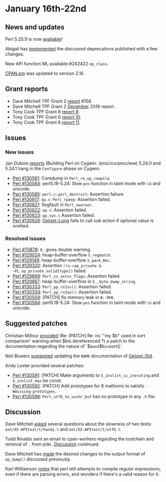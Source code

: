 # January 16th-22nd

## News and updates

Perl 5.25.9 is now
[available](http://nntp.perl.org/group/perl.perl5.porters/242405)!

Abigail has
[implemented](http://nntp.perl.org/group/perl.perl5.porters/242310)
the discussed deprecations published with a few changes.

New API function ML:available:#242422 `op_class`.

[CPAN.pm](http://metacpan.org/pod/CPAN) was updated to version 2.16.

## Grant reports

* Dave Mitchell TPF Grant 2
  [report](http://nntp.perl.org/group/perl.perl5.porters/242285) \#158.
* Dave Mitchell TPF Grant 2
  [December](http://nntp.perl.org/group/perl.perl5.porters/242286) 2016
  report.
* Tony Cook TPF Grant 8
  [report 9](http://nntp.perl.org/group/perl.perl5.porters/242385).
* Tony Cook TPF Grant 8
  [report 10](http://nntp.perl.org/group/perl.perl5.porters/242386).
* Tony Cook TPF Grant 8
  [report 11](http://nntp.perl.org/group/perl.perl5.porters/242387).

## Issues

### New issues

Jan Dubois
[reports](http://nntp.perl.org/group/perl.perl5.porters/242307)
(Building Perl on Cygwin: /proc/curproc/exe) 5.24.0 and 5.24.1 hang in
the `Configure` phase on Cygwin.

* [Perl #130561](http://rt.perl.org/Ticket/Display.html?id=130561):
  Coredump in `Perl_re_op_compile`.
* [Perl #130584](http://rt.perl.org/Ticket/Display.html?id=130584):
  perl5.18-5.24: Slow `pos` function in taint mode with `\G` and
  unicode.
* [Perl #130585](http://rt.perl.org/Ticket/Display.html?id=130585):
  `perl.c`: `perl_destruct`: Assertion failure.
* [Perl #130617](http://rt.perl.org/Ticket/Display.html?id=130617):
  `op.c`: `Perl_rpeep`: Assertion failed.
* [Perl #130621](http://rt.perl.org/Ticket/Display.html?id=130621):
  Segfault in `Perl_vwarner`.
* [Perl #130622](http://rt.perl.org/Ticket/Display.html?id=130622):
  `op.c`: Assertion failed.
* [Perl #130623](http://rt.perl.org/Ticket/Display.html?id=130623):
  `pp_sys.c` Assertion failed.
* [Perl #130626](http://rt.perl.org/Ticket/Display.html?id=130626):
  [Getopt::Long](http://metacpan.org/pod/Getopt::Long) fails to call
  sub action if optional value is omitted.

### Resolved issues

* [Perl #70878](http://rt.perl.org/Ticket/Display.html?id=70878): `0_`
  gives double warning.
* [Perl #129024](http://rt.perl.org/Ticket/Display.html?id=129024):
  heap-buffer-overflow `S_regmatch`.
* [Perl #129149](http://rt.perl.org/Ticket/Display.html?id=129149):
  heap-buffer-overflow `S_pack_Rec`.
* [Perl #129320](http://rt.perl.org/Ticket/Display.html?id=129320):
  Assertion `!(o->op_private & ~PL_op_private_valid[type])`
  failed.
* [Perl #129869](http://rt.perl.org/Ticket/Display.html?id=129869):
  `Perl_sv_setsv_flags`: Assertion failed.
* [Perl #129887](http://rt.perl.org/Ticket/Display.html?id=129887):
  heap-buffer-overflow in `S__byte_dump_string`.
* [Perl #130333](http://rt.perl.org/Ticket/Display.html?id=130333):
  `Perl_pp_rv2sv()`: Assertion failed.
* [Perl #130334](http://rt.perl.org/Ticket/Display.html?id=130334):
  `Perl_pp_rv2av()`: Assertion failed.
* [Perl #130504](http://rt.perl.org/Ticket/Display.html?id=130504):
  \[PATCH\] fix memory leak in `B::RHE`.
* [Perl #130584](http://rt.perl.org/Ticket/Display.html?id=130584):
  perl5.18-5.24: Slow `pos` function in taint mode with `\G` and
  unicode.

## Suggested patches

Christian Millour
[provided](http://nntp.perl.org/group/perl.perl5.porters/242367) (Re:
\[PATCH\] Re: no '"my $b" used in sort comparison' warning when $bis
dereferenced ?) a patch to the documentation regarding the nature of
`$a` and `$b` in `sort()`.

Neil Bowers
[suggested](http://nntp.perl.org/group/perl.perl5.porters/242374)
updating the `NAME` documentation of
[Getopt::Std](http://metacpan.org/pod/Getopt::Std).

Andy Lester provided several patches:

* [Perl #130591](http://rt.perl.org/Ticket/Display.html?id=130591):
  \[PATCH\] Make arguments to `S_invlist_is_iterating` and
  `S_invlist_max` be const.
* [Perl #130592](http://rt.perl.org/Ticket/Display.html?id=130592):
  \[PATCH\] Add prototypes for 6 mathoms to satisfy
  `-Wmissing-prototypes`.
* [Perl #130596](http://rt.perl.org/Ticket/Display.html?id=130596):
  `Perl_utf8_to_uvchr_buf` has no prototype in any `.h` file.

## Discussion

Dave Mitchell
[asked](http://nntp.perl.org/group/perl.perl5.porters/242295) several
questions about the slowness of two tests: `ext/XS-APItest/t/handy.t`
and `ext/XS-APItest/t/utf8.t`.

Todd Rinaldo sent an email to cpan-workers regarding the toolchain and
removal of `.` from `@INC`.
[Discussion](http://nntp.perl.org/group/perl.perl5.porters/242362)
continued.

Dave Mitchell has
[made](http://nntp.perl.org/group/perl.perl5.porters/242421) the
desired changes to the output format of `op_dump()` discussed
previously.

Karl Williamson
[notes](http://nntp.perl.org/group/perl.perl5.porters/242439) that perl
still attempts to compile regular expressions, even if there are
parsing errors, and wonders if there's a valid reason for it.
